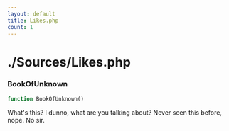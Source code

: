 ```yaml
---
layout: default
title: Likes.php
count: 1
---
```


# ./Sources/Likes.php

### BookOfUnknown

```php
function BookOfUnknown()
```
What's this?  I dunno, what are you talking about?  Never seen this before, nope.  No sir.



